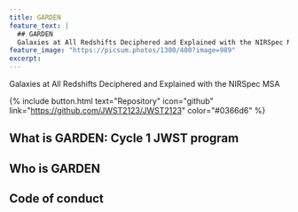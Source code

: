 ```yaml
---
title: GARDEN
feature_text: |
  ## GARDEN
  Galaxies at All Redshifts Deciphered and Explained with the NIRSpec MSA
feature_image: "https://picsum.photos/1300/400?image=989"
excerpt: 
---
```


Galaxies at All Redshifts Deciphered and Explained with the NIRSpec MSA

{% include button.html text="Repository" icon="github" link="https://github.com/JWST2123/JWST2123" color="#0366d6" %}

## What is GARDEN: Cycle 1 JWST program



## Who is GARDEN


## Code of conduct
